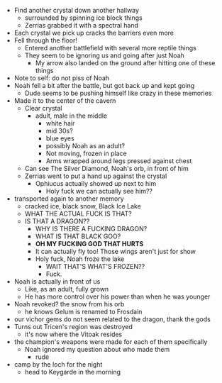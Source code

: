 - Find another crystal down another hallway
  - surrounded by spinning ice block things
  - Zerrias grabbed it with a spectral hand
- Each crystal we pick up cracks the barriers even more
- Fell through the floor!
  - Entered another battlefield with several more reptile things
  - They seem to be ignoring us and going after just Noah
    - My arrow also landed on the ground after hitting one of these things
- Note to self: do not piss of Noah
- Noah fell a bit after the battle, but got back up and kept going
  - Dude seems to be pushing himself like crazy in these memories
- Made it to the center of the cavern
  - Clear crystal
    - adult, male in the middle
      - white hair
      - mid 30s?
      - blue eyes
      - possibly Noah as an adult?
      - Not moving, frozen in place
      - Arms wrapped around legs pressed against chest
  - Can see The Silver Diamond, Noah's orb, in front of him
  - Zerrias went to put a hand up against the crystal
    - Ophiucus actually showed up next to him
      - Holy fuck we can actually see him??
- transported again to another memory
  - cracked ice, black snow, Black Ice Lake
  - WHAT THE ACTUAL FUCK IS THAT?
  - IS THAT A DRAGON??
    - WHY IS THERE A FUCKING DRAGON?
    - WHAT IS THAT BLACK GOO?
    - **OH MY FUCKING GOD THAT HURTS**
    - It can actually fly too! Those wings aren't just for show
    - Holy fuck, Noah froze the lake
      - WAIT THAT'S WHAT'S FROZEN??
      - Fuck.
- Noah is actually in front of us
  - Like, as an adult, fully grown
  - He has more control over his power than when he was younger
- Noah revoked? the snow from his orb
  - he knows Gelum is renamed to Frosdain
- our vichor gems do not seem related to the dragon, thank the gods
- Turns out Tricen's region was destroyed
  - it's now where the Vitoak resides
- the champion's weapons were made for each of them specifically
  - Noah ignored my question about who made them
    - rude
- camp by the loch for the night
  - head to Keygarde in the morning
